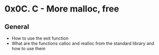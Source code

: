 # 0x0C. C - More malloc, free

## General

* How to use the exit function
* What are the functions calloc and realloc from the standard library and how to use them
